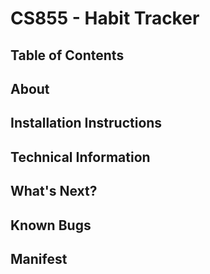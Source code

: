 # CS855 - Habit Tracker

## Table of Contents

## About

## Installation Instructions

## Technical Information

## What's Next? 

## Known Bugs

## Manifest
